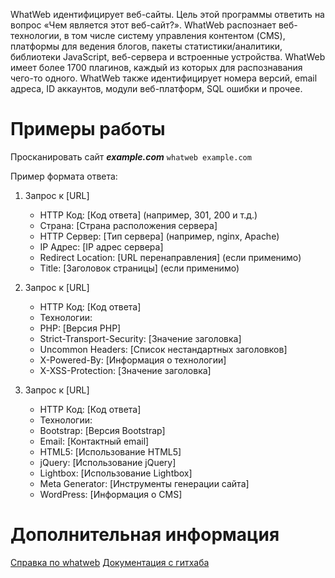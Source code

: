 WhatWeb идентифицирует веб-сайты. Цель этой программы ответить на вопрос «Чем является этот веб-сайт?».
	WhatWeb распознает веб-технологии, в том числе систему управления контентом (CMS), платформы для ведения блогов, пакеты статистики/аналитики, библиотеки JavaScript, веб-сервера и встроенные устройства. WhatWeb имеет более 1700 плагинов, каждый из которых для распознавания чего-то одного. WhatWeb также идентифицирует номера версий, email адреса, ID аккаунтов, модули веб-платформ, SQL ошибки и прочее.

# Примеры работы

Просканировать сайт _**example.com**_
	`whatweb example.com`

Пример формата ответа:
1. Запрос к [URL]
	- HTTP Код: [Код ответа] (например, 301, 200 и т.д.)
	- Страна: [Страна расположения сервера]
	-  HTTP Сервер: [Тип сервера] (например, nginx, Apache)
	-  IP Адрес: [IP адрес сервера]
	-  Redirect Location: [URL перенаправления] (если применимо)
	-  Title: [Заголовок страницы] (если применимо)

2. Запрос к [URL]
	- HTTP Код: [Код ответа]
	- Технологии:
	- PHP: [Версия PHP]
	- Strict-Transport-Security: [Значение заголовка]
	- Uncommon Headers: [Список нестандартных заголовков]
	- X-Powered-By: [Информация о технологии]
	- X-XSS-Protection: [Значение заголовка]

3. Запрос к [URL]
	- HTTP Код: [Код ответа]
	- Технологии:
	- Bootstrap: [Версия Bootstrap]
	- Email: [Контактный email]
	- HTML5: [Использование HTML5]
	- jQuery: [Использование jQuery]
	- Lightbox: [Использование Lightbox]
	- Meta Generator: [Инструменты генерации сайта]
	- WordPress: [Информация о CMS]


# Дополнительная информация

[Справка по whatweb](https://kali.tools/?p=3937)
[Документация с гитхаба](https://github.com/urbanadventurer/WhatWeb)
